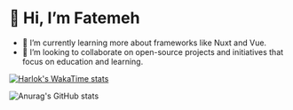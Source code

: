 # 👋 Hi, I’m Fatemeh


- 🌱 I’m currently learning more about frameworks like Nuxt and Vue.
- 💞️ I’m looking to collaborate on open-source projects and initiatives that focus on education and learning.

[![Harlok's WakaTime stats](https://github-readme-stats.vercel.app/api/wakatime?username=ftmSadat&theme=midnight-purple)](https://github.com/anuraghazra/github-readme-stats)

![Anurag's GitHub stats](https://github-readme-stats.vercel.app/api?username=ftmSadat&theme=midnight-purple&show_icons=true)


<!---
ftmSadat/ftmSadat is a ✨ special ✨ repository because its `README.md` (this file) appears on your GitHub profile.
You can click the Preview link to take a look at your changes.
--->
